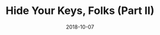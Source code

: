 ---
path: "/blog/10-7-2018"
date: "2018-10-07"
title: "Hide Your Keys, Folks (Part II)"
info: "Build a proxy server with Flask and protect your API key."
--- 